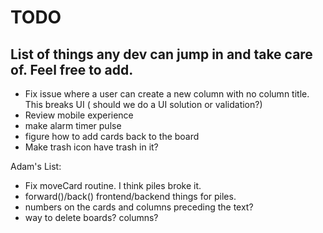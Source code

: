 TODO
====================

List of things any dev can jump in and take care of. Feel free to add.
----------------------------------------------------------------------


+   Fix issue where a user can create a new column with no column title. This breaks UI ( should we do a UI solution or validation?)
+   Review mobile experience
+   make alarm  timer pulse
+   figure how to add cards back to the board
+   Make trash icon have trash in it?

Adam's List:

- Fix moveCard routine. I think piles broke it.
- forward()/back() frontend/backend things for piles.
- numbers on the cards and columns preceding the text?
- way to delete boards? columns?
